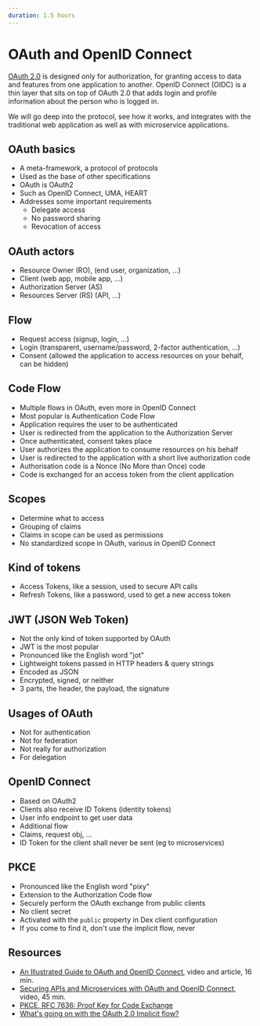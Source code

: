 ```yaml
---
duration: 1.5 hours
---
```


# OAuth and OpenID Connect

[OAuth 2.0](https://oauth.net/2/) is designed only for authorization, for granting access to data and features from one application to another. OpenID Connect (OIDC) is a thin layer that sits on top of OAuth 2.0 that adds login and profile information about the person who is logged in.

We will go deep into the protocol, see how it works, and integrates with the traditional web application as well as with microservice applications.

## OAuth basics

* A meta-framework, a protocol of protocols
* Used as the base of other specifications
* OAuth is OAuth2
* Such as OpenID Connect, UMA, HEART
* Addresses some important requirements
  * Delegate access
  * No password sharing
  * Revocation of access

## OAuth actors

* Resource Owner (RO), (end user, organization, ...)
* Client (web app, mobile app, ...)
* Authorization Server (AS)
* Resources Server (RS) (API, ...)

## Flow

* Request access (signup, login, ...)
* Login (transparent, username/password, 2-factor authentication, ...)
* Consent (allowed the application to access resources on your behalf, can be hidden)

## Code Flow

* Multiple flows in OAuth, even more in OpenID Connect
* Most popular is Authentication Code Flow
* Application requires the user to be authenticated
* User is redirected from the application to the Authorization Server
* Once authenticated, consent takes place
* User authorizes the application to consume resources on his behalf
* User is redirected to the application with a short live authorization code
* Authorisation code is a Nonce (No More than Once) code
* Code is exchanged for an access token from the client application

## Scopes

* Determine what to access
* Grouping of claims
* Claims in scope can be used as permissions
* No standardized scope in OAuth, various in OpenID Connect

## Kind of tokens

* Access Tokens, like a session, used to secure API calls
* Refresh Tokens, like a password, used to get a new access token

## JWT (JSON Web Token)

* Not the only kind of token supported by OAuth
* JWT is the most popular
* Pronounced like the English word "jot"
* Lightweight tokens passed in HTTP headers & query strings
* Encoded as JSON
* Encrypted, signed, or neither
* 3 parts, the header, the payload, the signature

## Usages of OAuth

* Not for authentication
* Not for federation
* Not really for authorization
* For delegation

## OpenID Connect

* Based on OAuth2
* Clients also receive ID Tokens (identity tokens)
* User info endpoint to get user data
* Additional flow
* Claims, request obj, ...
* ID Token for the client shall never be sent (eg to microservices)

## PKCE

* Pronounced like the English word "pixy"
* Extension to the Authorization Code flow
* Securely perform the OAuth exchange from public clients
* No client secret
* Activated with the `public` property in Dex client configuration
* If you come to find it, don't use the implicit flow, never

## Resources

* [An Illustrated Guide to OAuth and OpenID Connect](https://developer.okta.com/blog/2019/10/21/illustrated-guide-to-oauth-and-oidc), video and article, 16 min.
* [Securing APIs and Microservices with OAuth and OpenID Connect](https://curity.io/resources/videos/securing-apis-and-microservices-with-oauth-and-openid-connect/), video, 45 min.
* [PKCE, RFC 7636: Proof Key for Code Exchange](https://oauth.net/2/pkce/)
* [What's going on with the OAuth 2.0 Implicit flow?](https://www.youtube.com/watch?v=CHzERullHe8)
